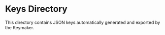 # Keys Directory

This directory contains JSON keys automatically generated and exported by the Keymaker.
